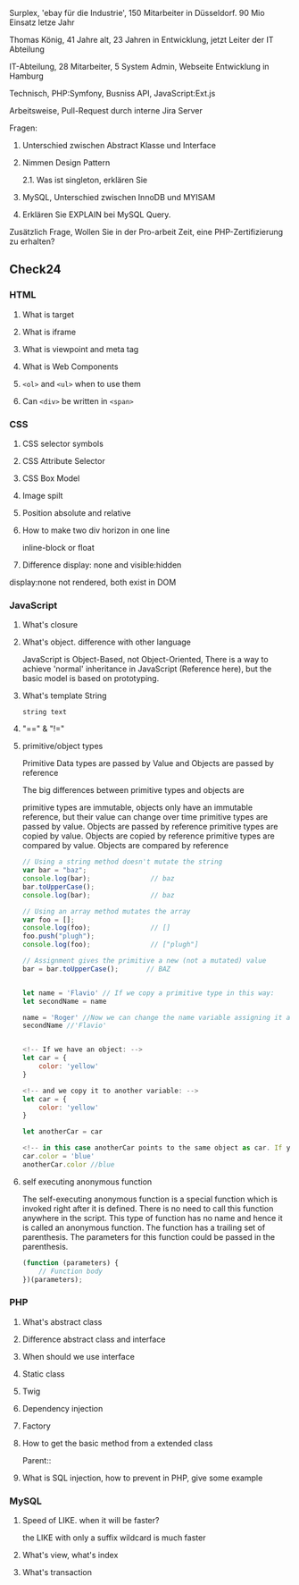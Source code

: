 Surplex, 'ebay für die Industrie', 150 Mitarbeiter in Düsseldorf. 90 Mio Einsatz letze Jahr 

Thomas König, 41 Jahre alt, 23 Jahren in Entwicklung, jetzt Leiter der IT Abteilung

IT-Abteilung, 28 Mitarbeiter, 5 System Admin, Webseite Entwicklung in Hamburg

Technisch, PHP:Symfony, Busniss API, JavaScript:Ext.js

Arbeitsweise, Pull-Request durch interne Jira Server 

Fragen:

1. Unterschied zwischen Abstract Klasse und Interface

2. Nimmen Design Pattern

    2.1. Was ist singleton, erklären Sie

3. MySQL, Unterschied zwischen InnoDB und MYISAM

4. Erklären Sie EXPLAIN bei MySQL Query.

Zusätzlich Frage,
Wollen Sie in der Pro-arbeit Zeit, eine PHP-Zertifizierung zu erhalten?

## Check24

### HTML

1. What is target

2. What is iframe

3. What is viewpoint and meta tag

4. What is Web Components

5. ```<ol>``` and ```<ul>``` when to use them

6. Can ```<div>``` be written in ```<span>``` 

### CSS

1. CSS selector symbols

2. CSS Attribute Selector

3. CSS Box Model

4. Image spilt

5. Position absolute and relative

6. How to make two div horizon in one line

    inline-block or float

7. Difference display: none and visible:hidden

display:none not rendered, both exist in DOM

### JavaScript

1. What's closure

2. What's object. difference with other language

    JavaScript is Object-Based, not Object-Oriented, There is a way to achieve 'normal' inheritance in JavaScript (Reference here), but the basic model is based on prototyping.

3. What's template String

    `string text`

4. "==" & "!="

5. primitive/object types

    Primitive Data types are passed by Value and Objects are passed by reference

    The big differences between primitive types and objects are

    primitive types are immutable, objects only have an immutable reference, but their value can change over time
    primitive types are passed by value. Objects are passed by reference
    primitive types are copied by value. Objects are copied by reference
    primitive types are compared by value. Objects are compared by reference

    ```JavaScript
    // Using a string method doesn't mutate the string
    var bar = "baz";
    console.log(bar);               // baz
    bar.toUpperCase();
    console.log(bar);               // baz

    // Using an array method mutates the array
    var foo = [];
    console.log(foo);               // []
    foo.push("plugh");
    console.log(foo);               // ["plugh"]

    // Assignment gives the primitive a new (not a mutated) value
    bar = bar.toUpperCase();       // BAZ


    let name = 'Flavio' // If we copy a primitive type in this way:
    let secondName = name

    name = 'Roger' //Now we can change the name variable assigning it a new value, but secondName still holds the old value, because it was copied by value:
    secondName //'Flavio'


    <!-- If we have an object: -->
    let car = {
        color: 'yellow'
    }

    <!-- and we copy it to another variable: -->
    let car = {
        color: 'yellow'
    }

    let anotherCar = car

    <!-- in this case anotherCar points to the same object as car. If you set -->
    car.color = 'blue'
    anotherCar.color //blue
    ```

6. self executing anonymous function

    The self-executing anonymous function is a special function which is invoked right after it is defined. There is no need to call this function anywhere in the script. This type of function has no name and hence it is called an anonymous function. The function has a trailing set of parenthesis. The parameters for this function could be passed in the parenthesis.

    ```JavaScript
    (function (parameters) {
        // Function body
    })(parameters);
    ```

### PHP

1. What's abstract class

2. Difference abstract class and interface

3. When should we use interface

4. Static class

5. Twig

6. Dependency injection

7. Factory

8. How to get the basic method from a extended class

   Parent::

9. What is SQL injection, how to prevent in PHP, give some example

### MySQL

1. Speed of LIKE. when it will be faster?

    the LIKE with only a suffix wildcard is much faster

2. What's view, what's index

3. What's transaction